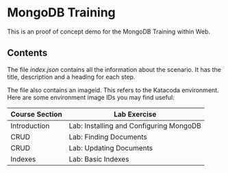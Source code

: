 # MongoDB Training
This is an proof of concept demo for the MongoDB Training within Web. 


## Contents 
The file _index.json_ contains all the information about the scenario. It has the title, description and a heading for each step.

The file also contains an imageid. This refers to the Katacoda environment. Here are some environment image IDs you may find useful:

| **Course Section**  | **Lab Exercise**                                  |
|---------------------|---------------------------------------------------|
| Introduction        | Lab: Installing and Configuring MongoDB           |
| CRUD                | Lab: Finding Documents                            |
| CRUD                | Lab: Updating Documents                           |
| Indexes             | Lab: Basic Indexes                                |

